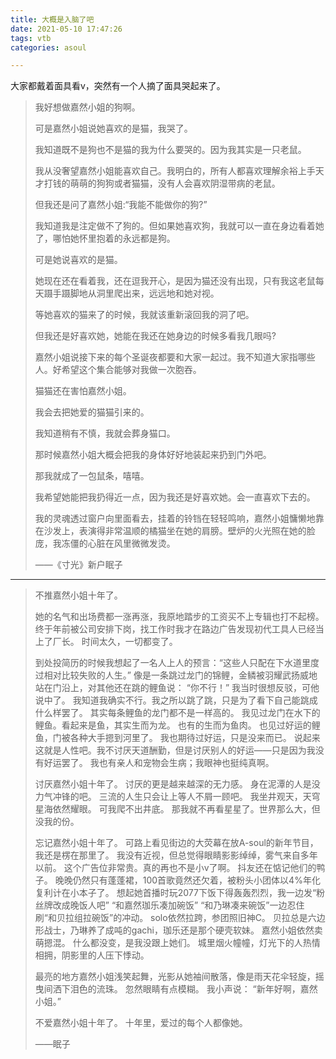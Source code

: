 ```yaml
---
title: 大概是入脑了吧 
date: 2021-05-10 17:47:26 
tags: vtb 
categories: asoul

---
```


大家都戴着面具看v，突然有一个人摘了面具哭起来了。

<!--more-->

> 我好想做嘉然小姐的狗啊。
>
> 可是嘉然小姐说她喜欢的是猫，我哭了。
>
> 我知道既不是狗也不是猫的我为什么要哭的。因为我其实是一只老鼠。
>
> 我从没奢望嘉然小姐能喜欢自己。我明白的，所有人都喜欢理解余裕上手天才打钱的萌萌的狗狗或者猫猫，没有人会喜欢阴湿带病的老鼠。
>
> 但我还是问了嘉然小姐:“我能不能做你的狗?”
>
> 我知道我是注定做不了狗的。但如果她喜欢狗，我就可以一直在身边看着她了，哪怕她怀里抱着的永远都是狗。
>
> 可是她说喜欢的是猫。
>
> 她现在还在看着我，还在逗我开心，是因为猫还没有出现，只有我这老鼠每天蹑手蹑脚地从洞里爬出来，远远地和她对视。
>
> 等她喜欢的猫来了的时候，我就该重新滚回我的洞了吧。
>
> 但我还是好喜欢她，她能在我还在她身边的时候多看我几眼吗?
>
> 嘉然小姐说接下来的每个圣诞夜都要和大家一起过。我不知道大家指哪些人。好希望这个集合能够对我做一次胞吞。
>
> 猫猫还在害怕嘉然小姐。
>
> 我会去把她爱的猫猫引来的。
>
> 我知道稍有不慎，我就会葬身猫口。
>
> 那时候嘉然小姐大概会把我的身体好好地装起来扔到门外吧。
>
> 那我就成了一包鼠条，嘻嘻。
>
> 我希望她能把我扔得近一点，因为我还是好喜欢她。会一直喜欢下去的。
>
> 我的灵魂透过窗户向里面看去，挂着的铃铛在轻轻鸣响，嘉然小姐慵懒地靠在沙发上，表演得非常温顺的橘猫坐在她的肩膀。壁炉的火光照在她的脸庞，我冻僵的心脏在风里微微发烫。
>
> ——《寸光》新户眠子

---

> 不推嘉然小姐十年了。
>
> 她的名气和出场费都一涨再涨，我原地踏步的工资买不上专辑也打不起榜。终于年前被公司安排下岗，找工作时我才在路边广告发现初代工具人已经当上了厂长。
> 时间太久，一切都变了。
>
> 到处投简历的时候我想起了一名人上人的预言：“这些人只配在下水道里度过相对比较失败的人生。”
> 像是一条跳过龙门的锦鲤，金鳞被羽耀武扬威地站在门沿上，对其他还在跳的鲤鱼说：
> “你不行！”
> 我当时很想反驳，可他说中了。
> 我知道我确实不行。我之所以跳了跳，只是为了看下自己能跳成什么样罢了。
> 其实每条鲤鱼的龙门都不是一样高的。
> 我见过龙门在水下的鲤鱼。看起来是鱼，其实生而为龙。
> 也有的生而为鱼肉。
> 也见过好运的鲤鱼，门被各种大手摁到河里了。
> 我也期待过好运，只是没来而已。
> 说起来这就是人性吧。我不讨厌天道酬勤，但是讨厌别人的好运——只是因为我没有好运罢了。
> 我也有亲人和宠物会生病；我眼神也挺纯真啊。
>
> 讨厌嘉然小姐十年了。
> 讨厌的更是越来越深的无力感。
> 身在泥潭的人是没力气冲锋的吧。
> 三流的人生只会让上等人不屑一顾吧。
> 我坐井观天，天穹星海依然耀眼。
> 可我爬不出井底。
> 那我就不再看星星了。世界那么大，但没我的份。
>
> 忘记嘉然小姐十年了。
> 可路上看见街边的大荧幕在放A-soul的新年节目，我还是楞在那里了。
> 我没有近视，但总觉得眼睛影影绰绰，雾气来自多年以前。
> 这个广告位非常贵。真的再也不是小v了啊。
> 抖友还在惦记他们的鸭子。
> 晚晚仍然只有蓬蓬裙，100首歌竟然还欠着，被粉头小团体以4%年化复利计在小本子了。
> 想起她首播时玩2077下饭下得轰轰烈烈，我一边发“粉丝牌改成晚饭人吧”
> “和嘉然珈乐凑加碗饭”
> “和乃琳凑来碗饭”一边忍住刷“和贝拉组拉碗饭”的冲动。
> solo依然拉跨，参团照旧神C。
> 贝拉总是六边形战士，乃琳养了成吨的gachi，珈乐还是那个硬壳软妹。
> 嘉然小姐依然卖萌摁混。
> 什么都没变，是我没跟上她们。
> 城里烟火幢幢，灯光下的人热情相拥，阴影里的人压下悸动。
>
> 最亮的地方嘉然小姐浅笑起舞，光影从她袖间散落，像是雨天花伞轻旋，摇曳间洒下泪色的流珠。
> 忽然眼睛有点模糊。
> 我小声说：
> “新年好啊，嘉然小姐。”
>
> 不爱嘉然小姐十年了。
> 十年里，爱过的每个人都像她。
>
> ——眠子